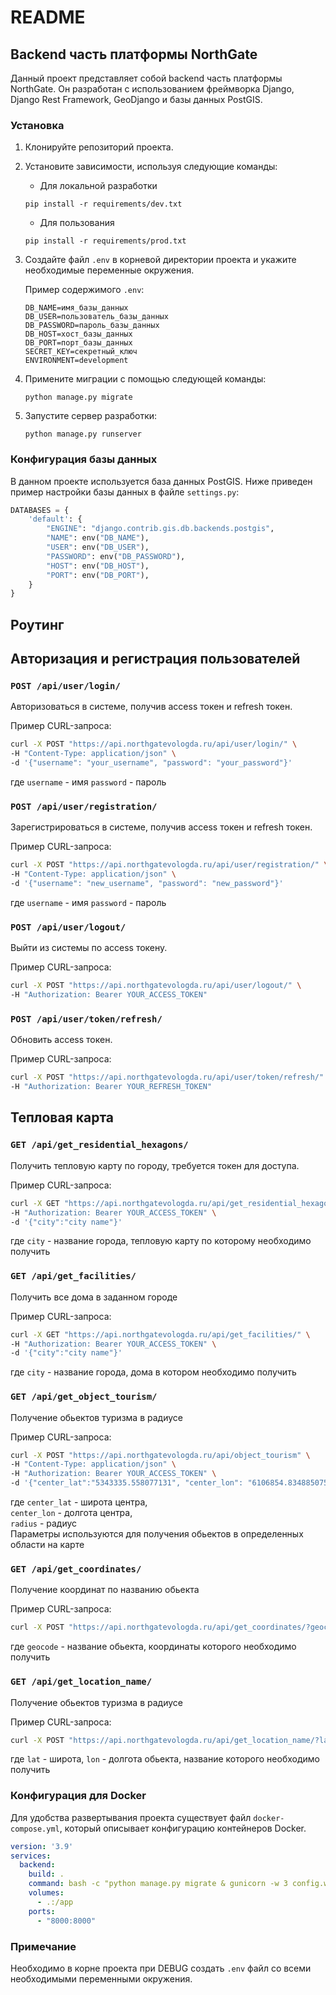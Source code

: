 # README

## Backend часть платформы NorthGate

Данный проект представляет собой backend часть платформы NorthGate. Он разработан с использованием фреймворка Django, Django Rest Framework, GeoDjango и базы данных PostGIS.

### Установка

1. Клонируйте репозиторий проекта.

2. Установите зависимости, используя следующие команды:

   - Для локальной разработки
   ```shell
   pip install -r requirements/dev.txt
   ```

   - Для пользования
   ```shell
   pip install -r requirements/prod.txt
   ```

3. Создайте файл `.env` в корневой директории проекта и укажите необходимые переменные окружения.

   Пример содержимого `.env`:

   ```plaintext
   DB_NAME=имя_базы_данных
   DB_USER=пользователь_базы_данных
   DB_PASSWORD=пароль_базы_данных
   DB_HOST=хост_базы_данных
   DB_PORT=порт_базы_данных
   SECRET_KEY=секретный_ключ
   ENVIRONMENT=development
   ```

4. Примените миграции с помощью следующей команды:
   ```shell
   python manage.py migrate
   ```

5. Запустите сервер разработки:
   ```shell
   python manage.py runserver
   ```

### Конфигурация базы данных

В данном проекте используется база данных PostGIS. Ниже приведен пример настройки базы данных в файле `settings.py`:

```python
DATABASES = {
    'default': {
        "ENGINE": "django.contrib.gis.db.backends.postgis",
        "NAME": env("DB_NAME"), 
        "USER": env("DB_USER"),
        "PASSWORD": env("DB_PASSWORD"),
        "HOST": env("DB_HOST"), 
        "PORT": env("DB_PORT"),
    }
}
```

## Роутинг

## Авторизация и регистрация пользователей

### `POST /api/user/login/`
Авторизоваться в системе, получив access токен и refresh токен.

Пример CURL-запроса:
```bash
curl -X POST "https://api.northgatevologda.ru/api/user/login/" \
-H "Content-Type: application/json" \
-d '{"username": "your_username", "password": "your_password"}'
```
где `username` - имя
    `password` - пароль

### `POST /api/user/registration/`
Зарегистрироваться в системе, получив access токен и refresh токен.

Пример CURL-запроса:
```bash
curl -X POST "https://api.northgatevologda.ru/api/user/registration/" \
-H "Content-Type: application/json" \
-d '{"username": "new_username", "password": "new_password"}'
```
где `username` - имя
    `password` - пароль

### `POST /api/user/logout/`
Выйти из системы по access токену.

Пример CURL-запроса:
```bash
curl -X POST "https://api.northgatevologda.ru/api/user/logout/" \
-H "Authorization: Bearer YOUR_ACCESS_TOKEN"
```

### `POST /api/user/token/refresh/`
Обновить access токен.

Пример CURL-запроса:
```bash
curl -X POST "https://api.northgatevologda.ru/api/user/token/refresh/" \
-H "Authorization: Bearer YOUR_REFRESH_TOKEN"
```

## Тепловая карта

### `GET /api/get_residential_hexagons/`
Получить тепловую карту по городу, требуется токен для доступа.

Пример CURL-запроса:
```bash
curl -X GET "https://api.northgatevologda.ru/api/get_residential_hexagons/" \
-H "Authorization: Bearer YOUR_ACCESS_TOKEN" \
-d '{"city":"city name"}'
```
где `city` - название города, тепловую карту по которому необходимо получить

### `GET /api/get_facilities/`
Получить все дома в заданном городе

Пример CURL-запроса:
```bash
curl -X GET "https://api.northgatevologda.ru/api/get_facilities/" \
-H "Authorization: Bearer YOUR_ACCESS_TOKEN" \
-d '{"city":"city name"}'
```
где `city` - название города, дома в котором необходимо получить

### `GET /api/get_object_tourism/`
Получение обьектов туризма в радиусе

Пример CURL-запроса:
```bash
curl -X POST "https://api.northgatevologda.ru/api/object_tourism" \
-H "Content-Type: application/json" \
-H "Authorization: Bearer YOUR_ACCESS_TOKEN" \
-d '{"center_lat":"5343335.558077131", "center_lon": "6106854.834885075", "radius": "100"}'
```
где `center_lat` - широта центра,  
    `center_lon` - долгота центра,  
    `radius` - радиус  
Параметры используются для получения обьектов в определенных области на карте

### `GET /api/get_coordinates/`
Получение координат по названию обьекта

Пример CURL-запроса:
```bash
curl -X POST "https://api.northgatevologda.ru/api/get_coordinates/?geocode=НАЗВАНИЕ ОБЬЕКТА" \
```
где `geocode` - название обьекта, координаты которого необходимо получить

### `GET /api/get_location_name/`
Получение обьектов туризма в радиусе

Пример CURL-запроса:
```bash
curl -X POST "https://api.northgatevologda.ru/api/get_location_name/?lat=ШИРОТА&lon=ДОЛГОТА"
```
где `lat` - широта, `lon` - долгота обьекта, название которого необходимо получить

### Конфигурация для Docker

Для удобства развертывания проекта существует файл `docker-compose.yml`, который описывает конфигурацию контейнеров Docker.

```yaml
version: '3.9'
services:
  backend:
    build: .
    command: bash -c "python manage.py migrate & gunicorn -w 3 config.wsgi --bind 0.0.0.0:8000"
    volumes:
      - .:/app
    ports:
      - "8000:8000"
```

### Примечание

Необходимо в корне проекта при DEBUG создать `.env` файл со всеми необходимыми переменными окружения.
